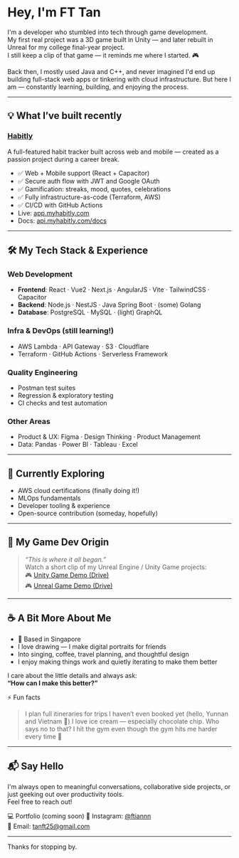 # Hey, I'm FT Tan 

I'm a developer who stumbled into tech through game development.  
My first real project was a 3D game built in Unity — and later rebuilt in Unreal for my college final-year project.  
I still keep a clip of that game — it reminds me where I started. 🎮

Back then, I mostly used Java and C++, and never imagined I'd end up building full-stack web apps or tinkering with cloud infrastructure. But here I am — constantly learning, building, and enjoying the process.

---

## 💡 What I’ve built recently

### [Habitly](https://github.com/ftiannn/habitly)
A full-featured habit tracker built across web and mobile — created as a passion project during a career break.

- ✅ Web + Mobile support (React + Capacitor)
- ✅ Secure auth flow with JWT and Google OAuth
- ✅ Gamification: streaks, mood, quotes, celebrations
- ✅ Fully infrastructure-as-code (Terraform, AWS)
- ✅ CI/CD with GitHub Actions
- Live: [app.myhabitly.com](https://app.myhabitly.com)  
- Docs: [api.myhabitly.com/docs](https://api.myhabitly.com/docs)

---

## 🛠️ My Tech Stack & Experience

### Web Development
- **Frontend**: React · Vue2 · Next.js · AngularJS · Vite · TailwindCSS · Capacitor
- **Backend**: Node.js · NestJS · Java Spring Boot · (some) Golang
- **Database**: PostgreSQL · MySQL · (light) GraphQL

### Infra & DevOps (still learning!)
- AWS Lambda · API Gateway · S3 · Cloudflare  
- Terraform · GitHub Actions · Serverless Framework

### Quality Engineering
- Postman test suites  
- Regression & exploratory testing  
- CI checks and test automation

### Other Areas
- Product & UX: Figma · Design Thinking · Product Management  
- Data: Pandas · Power BI · Tableau · Excel  

---

## 🌱 Currently Exploring

- AWS cloud certifications (finally doing it!)
- MLOps fundamentals
- Developer tooling & experience
- Open-source contribution (someday, hopefully)

---

## 🎥 My Game Dev Origin

> *“This is where it all began.”*  
Watch a short clip of my Unreal Engine / Unity Game projects:  
🎮 [Unity Game Demo (Drive)](https://drive.google.com/file/d/0BwxJ8OfO6B2PNHhERWc1eko2OEU/view?usp=sharing&resourcekey=0-6qWk6WFGIqArHAedvXxgdQ)  
🎮 [Unreal Game Demo (Drive)](https://drive.google.com/file/d/1rKOD60BC3j9qaaBD5m8i_TthQs_w6mpe/view?usp=sharing)

---

## ☕ A Bit More About Me

- 📍 Based in Singapore
- I love drawing — I make digital portraits for friends
- Into singing, coffee, travel planning, and thoughtful design
- I enjoy making things work and quietly iterating to make them better

I care about the little details and always ask:  
**“How can I make this better?”**

⚡ Fun facts
> I plan full itineraries for trips I haven’t even booked yet (hello, Yunnan and Vietnam 👋)
> I love ice cream — especially chocolate chip. Who says no to that?
> I hit the gym even though the gym hits me harder every time 🥲

---

## 📬 Say Hello

I'm always open to meaningful conversations, collaborative side projects, or just geeking out over productivity tools.  
Feel free to reach out!

💻 Portfolio (coming soon)
📸 Instagram: [@ftiannn](https://instagram.com/ftiannn)  
💼 Email: [tanft25@gmail.com](mailto:tanft25@gmail.com)

---

Thanks for stopping by.

<!--
**ftiannn/ftiannn** is a ✨ _special_ ✨ repository because its `README.md` (this file) appears on your GitHub profile.

Here are some ideas to get you started:

- 🔭 I’m currently working on ...
- 🌱 I’m currently learning ...
- 👯 I’m looking to collaborate on ...
- 🤔 I’m looking for help with ...
- 💬 Ask me about ...
- 📫 How to reach me: ...
- 😄 Pronouns: ...
- ⚡ Fun fact: ...
-->
